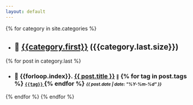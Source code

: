 ```yaml
---
layout: default
---
```

{% for category in site.categories %}
- ## :closed_book: [**{{category.first}}**]({{site.baseurl}}/category/{{category.first}})  \({{category.last.size}}\)
{% for post in category.last %}
  - ### :page_with_curl: {{forloop.index}}. [{{ post.title }}]({{post.url}})  <small><small>:bookmark:</small></small> {% for tag in post.tags %} [<small> `{{tag}}` </small>]({{site.baseurl}}/tag/{{tag}}) {% endfor %}      <small><small>*{{ post.date | date: "%Y-%m-%d" }}* </small></small> 

{% endfor %}
{% endfor %}